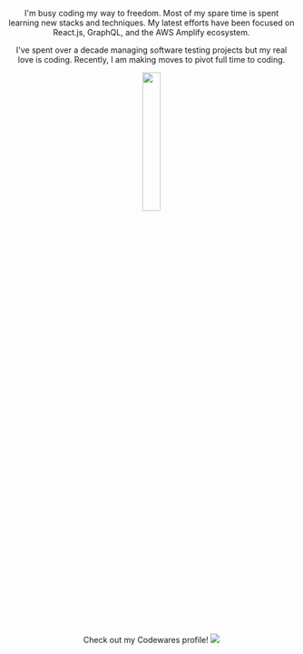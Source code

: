 <!-- ![Eddie Jaoude](https://user-images.githubusercontent.com/624760/97735079-c7f2d780-1ad1-11eb-84b6-52740912a1bc.jpg) -->

<p align="center">I'm busy coding my way to freedom. Most of my spare time is spent learning new stacks and techniques. My latest efforts have been focused on React.js, GraphQL, and the AWS Amplify ecosystem.</p>

<p align="center">I've spent over a decade managing software testing projects but my real love is coding. Recently, I am making moves to pivot full time to coding.</p>
</p>

<p align="center">
  <img width="25%" src="https://s2.pluralsight.com/assessments/badges/javascript-224-08-2020@2x.png" />
</p>


<p align="center">
  Check out my Codewares profile!
  <a href="https://www.codewars.com/users/coderite">
    <img src="https://www.codewars.com/users/coderite/badges/large" />
  </a>
</p>
